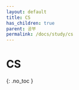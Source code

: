 ```yaml
---
layout: default
title: CS
has_children: true
parent: 공부
permalink: /docs/study/cs
---
```


# CS
{: .no_toc }
